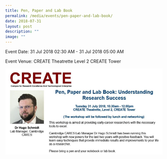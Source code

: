 ```yaml
---
title: Pen, Paper and Lab Book
permalink: /media/events/pen-paper-and-lab-book/
date: 2018-07-31
layout: post
description: ""
image: ""
---
```


Event Date: 31 Jul 2018 02:30 AM - 31 Jul 2018 05:00 AM

Event Venue: CREATE Theatrette Level 2 CREATE Tower

![](/images/Events/pen%20paper.jpg)